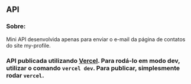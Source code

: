 ## API

### Sobre:

Mini API desenvolvida apenas para enviar o e-mail da página de contatos do site my-profile.

### API publicada utilizando [Vercel](https://vercel.com/). Para rodá-lo em modo dev, utilizar o comando `vercel dev`. Para publicar, simplesmente rodar `vercel`.
